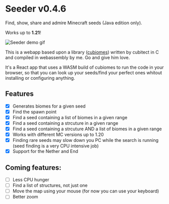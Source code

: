 # Seeder v0.4.6

Find, show, share and admire Minecraft seeds (Java edition only).

Works up to **1.21**!

![Seeder demo gif](https://i.ibb.co/KxW0Fm4/seeder1-18-dim.gif)

This is a webapp based upon a library ([cubiomes](https://github.com/Cubitect/cubiomes))
written by cubitect in C and compiled in webassembly by me.
Go and give him love.

It's a React app that uses a WASM build of cubiomes to run the code in your browser, so that you
can look up your seeds/find your perfect ones whitout installing or configuring anything.

## Features

- [x] Generates biomes for a given seed
- [x] Find the spawn point
- [x] Find a seed containing a list of biomes in a given range
- [x] Find a seed containing a strcuture in a given range
- [x] Find a seed containing a strcuture AND a list of biomes in a given range
- [x] Works with different MC versions up to 1.20
- [x] Finding rare seeds may slow down you PC while the search is running (seed finding is a very CPU intensive job)
- [x] Support for the Nether and End

## Coming features:
- [ ] Less CPU hunger
- [ ] Find a list of structures, not just one
- [ ] Move the map using your mouse (for now you can use your keyboard)
- [ ] Better zoom
